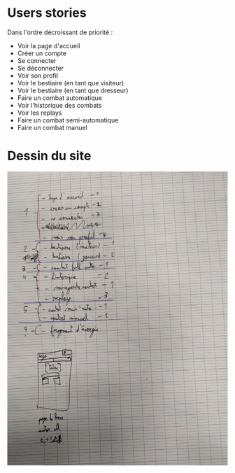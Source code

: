 # Users stories

Dans l'ordre décroissant de priorité :
- Voir la page d'accueil
- Créer un compte
- Se connecter
- Se déconnecter
- Voir son profil
- Voir le bestiaire (en tant que visiteur)
- Voir le bestiaire (en tant que dresseur)
- Faire un combat automatique
- Voir l'historique des combats
- Voir les replays
- Faire un combat semi-automatique
- Faire un combat manuel

# Dessin du site

![Brouillon](Brouillon.jpeg "Un brouillon")